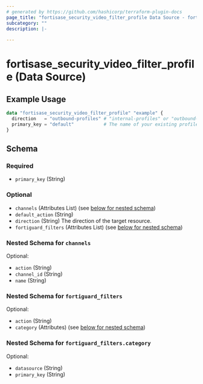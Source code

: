 ```yaml
---
# generated by https://github.com/hashicorp/terraform-plugin-docs
page_title: "fortisase_security_video_filter_profile Data Source - fortisase"
subcategory: ""
description: |-
  
---
```


# fortisase_security_video_filter_profile (Data Source)



## Example Usage

```terraform
data "fortisase_security_video_filter_profile" "example" {
  direction   = "outbound-profiles" # "internal-profiles" or "outbound-profiles"
  primary_key = "default"           # The name of your existing profile group
}
```

<!-- schema generated by tfplugindocs -->
## Schema

### Required

- `primary_key` (String)

### Optional

- `channels` (Attributes List) (see [below for nested schema](#nestedatt--channels))
- `default_action` (String)
- `direction` (String) The direction of the target resource.
- `fortiguard_filters` (Attributes List) (see [below for nested schema](#nestedatt--fortiguard_filters))

<a id="nestedatt--channels"></a>
### Nested Schema for `channels`

Optional:

- `action` (String)
- `channel_id` (String)
- `name` (String)


<a id="nestedatt--fortiguard_filters"></a>
### Nested Schema for `fortiguard_filters`

Optional:

- `action` (String)
- `category` (Attributes) (see [below for nested schema](#nestedatt--fortiguard_filters--category))

<a id="nestedatt--fortiguard_filters--category"></a>
### Nested Schema for `fortiguard_filters.category`

Optional:

- `datasource` (String)
- `primary_key` (String)

